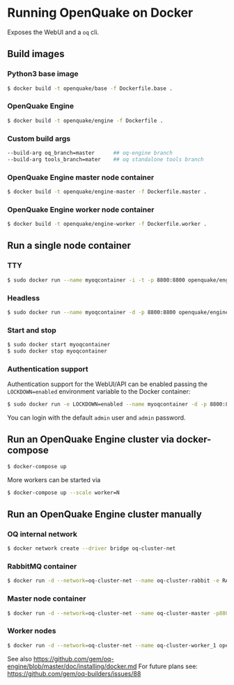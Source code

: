 # Running OpenQuake on Docker #

Exposes the WebUI and a `oq` cli.

## Build images ##

### Python3 base image

```bash
$ docker build -t openquake/base -f Dockerfile.base .
```

### OpenQuake Engine

```bash
$ docker build -t openquake/engine -f Dockerfile .
```
### Custom build args

```bash
--build-arg oq_branch=master      ## oq-engine branch
--build-arg tools_branch=mater    ## oq standalone tools branch
```

### OpenQuake Engine master node container

```bash
$ docker build -t openquake/engine-master -f Dockerfile.master .
```

### OpenQuake Engine worker node container

```bash
$ docker build -t openquake/engine-worker -f Dockerfile.worker .
```

## Run a single node container ##


### TTY ###

```bash
$ sudo docker run --name myoqcontainer -i -t -p 8800:8800 openquake/engine
```

### Headless ###

```bash
$ sudo docker run --name myoqcontainer -d -p 8800:8800 openquake/engine
```

### Start and stop ###

```bash
$ sudo docker start myoqcontainer
$ sudo docker stop myoqcontainer
```

### Authentication support

Authentication support for the WebUI/API can be enabled passing the `LOCKDOWN=enabled` environment variable to the Docker container:

```bash
$ sudo docker run -e LOCKDOWN=enabled --name myoqcontainer -d -p 8800:8800 openquake/engine
```

You can login with the default `admin` user and `admin` password.


## Run an OpenQuake Engine cluster via docker-compose

```bash
$ docker-compose up
```

More workers can be started via

```bash
$ docker-compose up --scale worker=N
```

## Run an OpenQuake Engine cluster manually

### OQ internal network

```bash
$ docker network create --driver bridge oq-cluster-net
```

### RabbitMQ container

```bash
$ docker run -d --network=oq-cluster-net --name oq-cluster-rabbit -e RABBITMQ_DEFAULT_VHOST=openquake -e RABBITMQ_DEFAULT_USER=openquake -e RABBITMQ_DEFAULT_PASS=openquake rabbitmq:3
```

### Master node container

```bash
$ docker run -d --network=oq-cluster-net --name oq-cluster-master -p8800:8800 openquake/engine-master
```

### Worker nodes

```bash
$ docker run -d --network=oq-cluster-net --name oq-cluster-worker_1 openquake/engine-worker
```

See also https://github.com/gem/oq-engine/blob/master/doc/installing/docker.md
For future plans see: https://github.com/gem/oq-builders/issues/88
